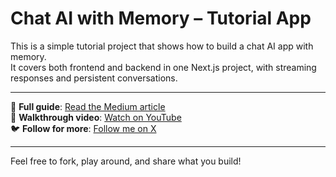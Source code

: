 # Chat AI with Memory – Tutorial App

This is a simple tutorial project that shows how to build a chat AI app with memory.  
It covers both frontend and backend in one Next.js project, with streaming responses and persistent conversations.

---

📖 **Full guide**: [Read the Medium article](https://medium.com/@alch.infoemail/building-an-ai-chatbot-with-memory-a-fullstack-next-js-guide-123ac130acf4)  
🎥 **Walkthrough video**: [Watch on YouTube](https://youtu.be/Hxwh6QF8ze0)  
🐦 **Follow for more**: [Follow me on X](https://x.com/christiannonis)

---

Feel free to fork, play around, and share what you build!
